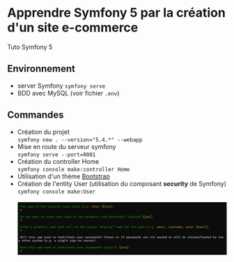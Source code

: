 # Apprendre Symfony 5 par la création d'un site e-commerce  #

Tuto Symfony 5

## Environnement ##

- server Symfony `symfony serve`
- BDD avec MySQL (voir fichier `.env`)

## Commandes ##

- Création du projet  
    `symfony new . --version="5.4.*" --webapp`  
- Mise en route du serveur symfony  
    `symfony serve --port=8081`
- Création du controller Home  
    `symfony console make:controller Home`
- Utilisation d'un thème [Bootstrap](https://getbootstrap.com/docs/5.3/examples/carousel/)  
- Création de l'entity User (utilisation du composant **security** de Symfony)  
    `symfony console make:User`  
  &nbsp;  
  ![Création de l'entity User](/ReadMe/01_creation-de-l-entity-User.png)